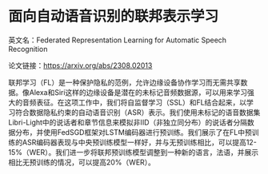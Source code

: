 # 面向自动语音识别的联邦表示学习

英文名：Federated Representation Learning for Automatic Speech Recognition

论文链接：https://arxiv.org/abs/2308.02013

联邦学习（FL）是一种保护隐私的范例，允许边缘设备协作学习而无需共享数据。像Alexa和Siri这样的边缘设备是潜在的未标记音频数据源，可以用来学习强大的音频表征。在这项工作中，我们将自监督学习（SSL）和FL结合起来，以学习符合数据隐私约束的自动语音识别（ASR）表示。我们使用未标记的语音数据集Libri-Light中的说话者和章节信息来模拟非IID（非独立同分布）的说话者分隔数据分布，并使用FedSGD框架对LSTM编码器进行预训练。我们展示了在FL中预训练的ASR编码器表现与中央预训练模型一样好，并与无预训练相比，可以提高12-15%（WER）。我们进一步将联邦预训练模型调整到一种新的语言，法语，并展示相比无预训练的情况，可以提高20%（WER）。

